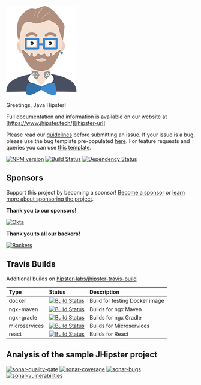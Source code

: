 
[![Logo][jhipster-image]][jhipster-url]

Greetings, Java Hipster!

Full documentation and information is available on our website at [https://www.jhipster.tech/][jhipster-url]

Please read our [guidelines](/CONTRIBUTING.md#submitting-an-issue) before submitting an issue. If your issue is a bug, please use the bug template pre-populated [here](https://github.com/jhipster/generator-jhipster/issues/new). For feature requests and queries you can use [this template][feature-template].

[![NPM version][npm-image]][npm-url]
[![Build Status][travis-image]][travis-url-main]
[![Dependency Status][daviddm-image]][daviddm-url]

## Sponsors

Support this project by becoming a sponsor! [Become a sponsor](https://opencollective.com/generator-jhipster) or [learn more about sponsoring the project](https://www.jhipster.tech/sponsors/).

__Thank you to our sponsors!__

[![Okta][okta-image]][okta-url]

__Thank you to all our backers!__

[![Backers][backers-image]][backers-url]

## Travis Builds

Additional builds on [hipster-labs/jhipster-travis-build](https://github.com/hipster-labs/jhipster-travis-build)

| Type          | Status                                                   | Description                    |
|:--------------|:---------------------------------------------------------|:-------------------------------|
| docker        | [![Build Status][image-docker]][travis-url]              | Build for testing Docker image |
| ngx-maven     | [![Build Status][image-ngx-maven]][travis-url]           | Builds for ngx Maven           |
| ngx-gradle    | [![Build Status][image-ngx-gradle]][travis-url]          | Builds for ngx Gradle          |
| microservices | [![Build Status][image-microservices]][travis-url]       | Builds for Microservices       |
| react         | [![Build Status][image-react]][travis-url]               | Builds for React               |

## Analysis of the sample JHipster project

[![sonar-quality-gate][sonar-quality-gate]][sonar-url]
[![sonar-coverage][sonar-coverage]][sonar-url]
[![sonar-bugs][sonar-bugs]][sonar-url]
[![sonar-vulnerabilities][sonar-vulnerabilities]][sonar-url]


[travis-url]: https://travis-ci.org/hipster-labs/jhipster-travis-build/branches
[image-docker]: https://travis-ci.org/hipster-labs/jhipster-travis-build.svg?branch=docker
[image-ngx-maven]: https://travis-ci.org/hipster-labs/jhipster-travis-build.svg?branch=ngx-maven
[image-ngx-gradle]: https://travis-ci.org/hipster-labs/jhipster-travis-build.svg?branch=ngx-gradle
[image-microservices]: https://travis-ci.org/hipster-labs/jhipster-travis-build.svg?branch=microservices
[image-react]: https://travis-ci.org/hipster-labs/jhipster-travis-build.svg?branch=react

[sonar-url]: https://sonarcloud.io/dashboard?id=io.github.jhipster.sample%3Ajhipster-sample-application
[sonar-quality-gate]: https://sonarcloud.io/api/project_badges/measure?project=io.github.jhipster.sample%3Ajhipster-sample-application&metric=alert_status
[sonar-coverage]: https://sonarcloud.io/api/project_badges/measure?project=io.github.jhipster.sample%3Ajhipster-sample-application&metric=coverage
[sonar-bugs]: https://sonarcloud.io/api/project_badges/measure?project=io.github.jhipster.sample%3Ajhipster-sample-application&metric=bugs
[sonar-vulnerabilities]: https://sonarcloud.io/api/project_badges/measure?project=io.github.jhipster.sample%3Ajhipster-sample-application&metric=vulnerabilities

[jhipster-image]: https://raw.githubusercontent.com/jhipster/jhipster.github.io/master/images/logo/logo-jhipster2x.png
[jhipster-url]: https://www.jhipster.tech/
[npm-image]: https://badge.fury.io/js/generator-jhipster.svg
[npm-url]: https://npmjs.org/package/generator-jhipster
[travis-image]: https://travis-ci.org/jhipster/generator-jhipster.svg?branch=master
[travis-url-main]: https://travis-ci.org/jhipster/generator-jhipster
[daviddm-image]: https://david-dm.org/jhipster/generator-jhipster.svg?theme=shields.io
[daviddm-url]: https://david-dm.org/jhipster/generator-jhipster
[backers-image]: https://opencollective.com/generator-jhipster/tiers/backer.svg?avatarHeight=40&width=890
[backers-url]: https://opencollective.com/generator-jhipster
[okta-image]: https://www.jhipster.tech/images/open-collective/okta.png
[okta-url]: https://developer.okta.com/signup?utm_source=JHipster&utm_medium=logo&utm_campaign=Gold-Sponsor
[feature-template]: https://github.com/jhipster/generator-jhipster/issues/new?body=*%20**Overview%20of%20the%20request**%0A%0A%3C!--%20what%20is%20the%20query%20or%20request%20--%3E%0A%0A*%20**Motivation%20for%20or%20Use%20Case**%20%0A%0A%3C!--%20explain%20why%20this%20is%20a%20required%20for%20you%20--%3E%0A%0A%0A*%20**Browsers%20and%20Operating%20System**%20%0A%0A%3C!--%20is%20this%20a%20problem%20with%20all%20browsers%20or%20only%20IE8%3F%20--%3E%0A%0A%0A*%20**Related%20issues**%20%0A%0A%3C!--%20has%20a%20similar%20issue%20been%20reported%20before%3F%20--%3E%0A%0A*%20**Suggest%20a%20Fix**%20%0A%0A%3C!--%20if%20you%20can%27t%20fix%20this%20yourself%2C%20perhaps%20you%20can%20point%20to%20what%20might%20be%0A%20%20causing%20the%20problem%20(line%20of%20code%20or%20commit)%20--%3E
